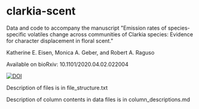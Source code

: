# clarkia-scent
Data and code to accompany the manuscript "Emission rates of species-specific volatiles change across communities of Clarkia species: Evidence for character displacement in floral scent."

Katherine E. Eisen, Monica A. Geber, and Robert A. Raguso

Available on bioRxiv: 10.1101/2020.04.02.022004

[![DOI](https://zenodo.org/badge/248031872.svg)](https://zenodo.org/badge/latestdoi/248031872)

Description of files is in file_structure.txt

Description of column contents in data files is in column_descriptions.md
